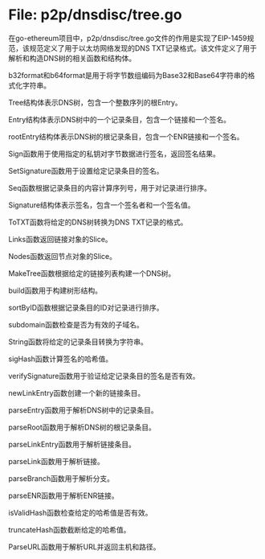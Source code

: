 # File: p2p/dnsdisc/tree.go

在go-ethereum项目中，p2p/dnsdisc/tree.go文件的作用是实现了EIP-1459规范，该规范定义了用于以太坊网络发现的DNS TXT记录格式。该文件定义了用于解析和构造DNS树的相关函数和结构体。

b32format和b64format是用于将字节数组编码为Base32和Base64字符串的格式化字符串。

Tree结构体表示DNS树，包含一个整数序列的根Entry。

Entry结构体表示DNS树中的一个记录条目，包含一个链接和一个签名。

rootEntry结构体表示DNS树的根记录条目，包含一个ENR链接和一个签名。

Sign函数用于使用指定的私钥对字节数据进行签名，返回签名结果。

SetSignature函数用于设置给定记录条目的签名。

Seq函数根据记录条目的内容计算序列号，用于对记录进行排序。

Signature结构体表示签名，包含一个签名者和一个签名值。

ToTXT函数将给定的DNS树转换为DNS TXT记录的格式。

Links函数返回链接对象的Slice。

Nodes函数返回节点对象的Slice。

MakeTree函数根据给定的链接列表构建一个DNS树。

build函数用于构建树形结构。

sortByID函数根据记录条目的ID对记录进行排序。

subdomain函数检查是否为有效的子域名。

String函数将给定的记录条目转换为字符串。

sigHash函数计算签名的哈希值。

verifySignature函数用于验证给定记录条目的签名是否有效。

newLinkEntry函数创建一个新的链接条目。

parseEntry函数用于解析DNS树中的记录条目。

parseRoot函数用于解析DNS树的根记录条目。

parseLinkEntry函数用于解析链接条目。

parseLink函数用于解析链接。

parseBranch函数用于解析分支。

parseENR函数用于解析ENR链接。

isValidHash函数检查给定的哈希值是否有效。

truncateHash函数截断给定的哈希值。

ParseURL函数用于解析URL并返回主机和路径。

